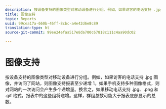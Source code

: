 ```yaml
---
description: 按设备支持的图像类型对移动设备进行分组。例如，如果访客的电话支持 .jpg 图像，并访问了网站，则图像支持报表至少递增 1。如果手机支持多种图像格式，则对网站的一次访问会产生多个递增量。换言之，如果移动电话支持 .jpg、.png 和 .gif 格式，报表中的这些组将递增。这样，群组总数可能大于报表底部显示的总数。
title: 图像支持
topic: Reports
uuid: 99cea17a-660b-46ff-8cbc-a4e42d6e8c89
translation-type: ht
source-git-commit: 99ee24efaa517e8da700c67818c111c4aa90dc02

---
```



# 图像支持

按设备支持的图像类型对移动设备进行分组。例如，如果访客的电话支持 .jpg 图像，并访问了网站，则图像支持报表至少递增 1。如果手机支持多种图像格式，则对网站的一次访问会产生多个递增量。换言之，如果移动电话支持 .jpg、.png 和 .gif 格式，报表中的这些组将递增。这样，群组总数可能大于报表底部显示的总数。

